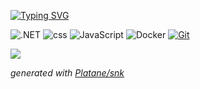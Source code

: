 [![Typing SVG](https://readme-typing-svg.herokuapp.com?font=Josefin+Sans&duration=3000&pause=1000&color=1F00FFFB&center=%E7%9C%9F&vCenter=%E7%9C%9F&repeat=%E7%9C%9F&random=%E7%9C%9F&width=435&lines=Welcome+to+the+Fieeos+Github+warehouse)](https://git.io/typing-svg)


![.NET](https://img.shields.io/badge/.PHP-512BD4?style=flat-square&logo=C-Sharp&logoColor=ffffff)
![css](https://img.shields.io/badge/-CSS-007396?style=flat-square&logo=java&logoColor=ffffff)
![JavaScript](https://img.shields.io/badge/JavaScript-F7DF1E?style=flat-square&logo=JavaScript&logoColor=ffffff)
![Docker](https://img.shields.io/badge/Docker-2496ED?style=flat-square&logo=docker&logoColor=ffffff)
[![Git](https://img.shields.io/badge/-Git-f05032?style=flat-square&logo=git&logoColor=white)](https://git-scm.com/)

<!-- 热力图-->
![](https://raw.githubusercontent.com/fieeos/fieeos/main/dist/github-contribution-grid-snake.svg)

_generated with [Platane/snk](https://github.com/fieeos)_
